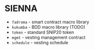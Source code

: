 # SIENNA

* `fadroma` - smart contract macro library
* `kukumba` - BDD macro library (TODO)
* `token` - standard SNIP20 token
* `mgmt` - vesting management contract
* `schedule` - vesting schedule
